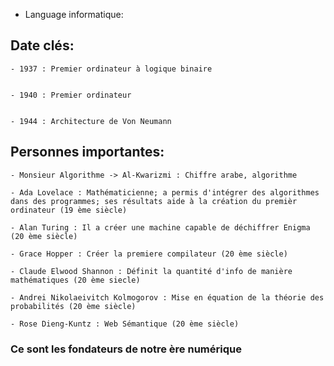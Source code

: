 - Language informatique:

## Date clés:

    - 1937 : Premier ordinateur à logique binaire


    - 1940 : Premier ordinateur


    - 1944 : Architecture de Von Neumann


## Personnes importantes:

    - Monsieur Algorithme -> Al-Kwarizmi : Chiffre arabe, algorithme

    - Ada Lovelace : Mathématicienne; a permis d'intégrer des algorithmes dans des programmes; ses résultats aide à la création du premièr ordinateur (19 ème siècle)

    - Alan Turing : Il a créer une machine capable de déchiffrer Enigma (20 ème siècle)

    - Grace Hopper : Créer la premiere compilateur (20 ème siècle)

    - Claude Elwood Shannon : Définit la quantité d'info de manière mathématiques (20 ème siecle)

    - Andrei Nikolaeivitch Kolmogorov : Mise en équation de la théorie des probabilités (20 ème siècle)

    - Rose Dieng-Kuntz : Web Sémantique (20 ème siècle)

### **Ce sont les fondateurs de notre ère numérique**